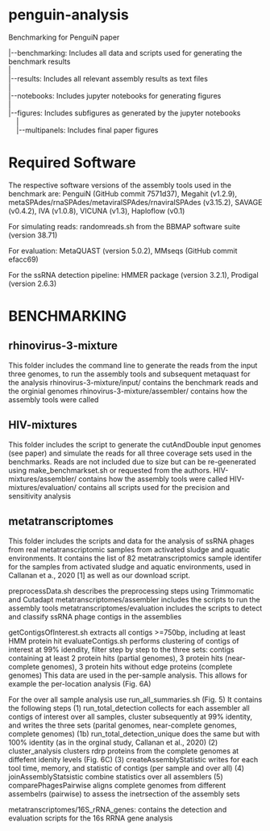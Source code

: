 # penguin-analysis
Benchmarking for PenguiN paper

|--benchmarking: Includes all data and scripts used for generating the benchmark results  
|  
|--results: Includes all relevant assembly results as text files  
|  
|--notebooks: Includes jupyter notebooks for generating figures  
|  
|--figures: Includes subfigures as generated by the jupyter notebooks  
&nbsp;&nbsp;&nbsp;&nbsp;|  
&nbsp;&nbsp;&nbsp;&nbsp;|--multipanels: Includes final paper figures  

# Required Software

The respective software versions of the assembly tools used in the benchmark are: PenguiN (GitHub
commit 7571d37), Megahit (v1.2.9), metaSPAdes/rnaSPAdes/metaviralSPAdes/rnaviralSPAdes
(v3.15.2), SAVAGE (v0.4.2), IVA (v1.0.8), VICUNA (v1.3), Haploflow (v0.1)

For simulating reads: randomreads.sh from the BBMAP software suite (version 38.71)

For evaluation: MetaQUAST (version 5.0.2), MMseqs (GitHub commit efacc69)

For the ssRNA detection pipeline: HMMER package (version 3.2.1), Prodigal (version 2.6.3)

# BENCHMARKING

## rhinovirus-3-mixture
This folder includes the command line to generate the reads from the input three genomes, to run the assembly tools and subsequent metaquast for the analysis
rhinovirus-3-mixture/input/ contains the benchmark reads and the orginial genomes 
rhinovirus-3-mixture/assembler/ contains how the assembly tools were called

## HIV-mixtures
This folder includes the script to generate the cutAndDouble input genomes (see paper) and simulate the reads for all three coverage sets used in the benchmarks.
Reads are not included due to size but can be re-geenerated using make_benchmarkset.sh or requested from the authors.
HIV-mixtures/assembler/ contains how the assembly tools were called
HIV-mixtures/evaluation/ contains all scripts used for the precision and sensitivity analysis

## metatranscriptomes
This folder includes the scripts and data for the analysis of ssRNA phages from real metatranscriptomic samples from activated sludge and aquatic environments.
It contains the list of 82 metatranscriptomics sample identifer for the samples from activated sludge and aquatic environments, used in Callanan et a., 2020 [1] as well as our download script.

preprocessData.sh describes the preprocessing steps using Trimmomatic and Cutadapt
metatranscriptomes/assembler includes the scripts to run the assembly tools
metatranscriptomes/evaluation includes the scripts to detect and classify ssRNA phage contigs in the assemblies

getContigsOfInterest.sh extracts all contigs >=750bp, including at least HMM protein hit 
evaluateContigs.sh performs clustering of contigs of interest at 99% idendity, filter step by step to the three sets:
contigs containing at least 2 protein hits (partial genomes), 3 protein hits (near-complete genomes), 3 protein hits without edge proteins (complete genomes)
This data are used in the per-sample analysis. This allows for example the per-location analysis (Fig. 6A)

For the over all sample analysis use run_all_summaries.sh (Fig. 5)
It contains the following steps
(1) run_total_detection collects for each assembler all contigs of interest over all samples, cluster subsequently at 99% identity, and writes the three sets (parital genomes, near-complete genomes, complete genomes)
(1b) run_total_detection_unique does the same but with 100% identity (as in the orginal study, Callanan et al., 2020)
(2) cluster_analysis clusters rdrp proteins from the complete genomes at diffefent idenity levels (Fig. 6C)
(3) createAssemblyStatistic writes for each tool time, memory, and statistic of contigs (per sample and over all)
(4) joinAssemblyStatsistic combine statistics over all assemblers 
(5) comparePhagesPairwise aligns complete genomes from different assembelrs (pairwise) to assess the inetrsection of the assembly sets

metatranscriptomes/16S_rRNA_genes: contains the detection and evaluation scripts for the 16s RRNA gene analysis
